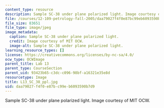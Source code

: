 ```yaml
---
content_type: resource
description: Sample SC-38 under plane polarized light. Image courtesy of MIT OCW.
file: /courses/12-109-petrology-fall-2005/daa79027f4f0e87bc99eb6093590b7d9_L13_SC_38_ppl.jpg
file_size: 83651
file_type: image/jpeg
image_metadata:
  caption: Sample SC-38 under plane polarized light.
  credit: Image courtesy of MIT OCW.
  image-alt: Sample SC-38 under plane polarized light.
learning_resource_types: []
license: https://creativecommons.org/licenses/by-nc-sa/4.0/
ocw_type: OCWImage
parent_title: Lab 13
parent_type: CourseSection
parent_uid: 93423b65-c3dc-c096-98bf-a16321e35e8d
resourcetype: Image
title: L13_SC_38_ppl.jpg
uid: daa79027-f4f0-e87b-c99e-b6093590b7d9
---
```

Sample SC-38 under plane polarized light. Image courtesy of MIT OCW.